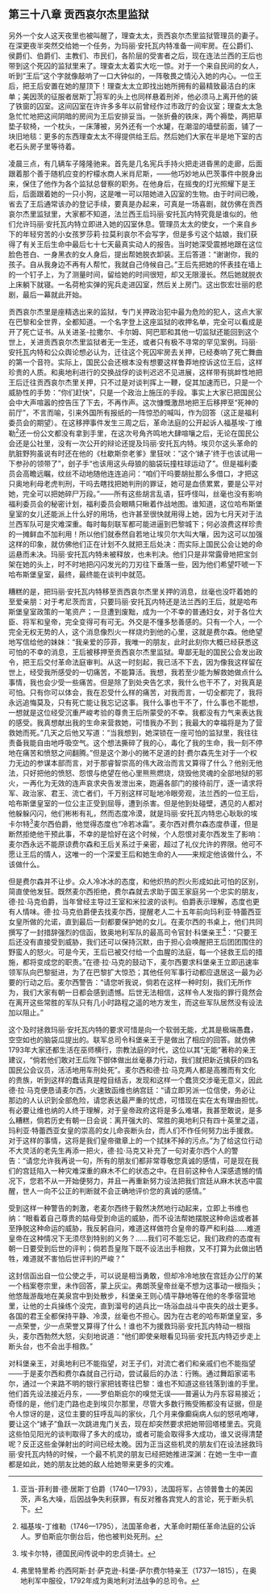 ## 第三十八章 贡西哀尔杰里监狱

另外一个女人这天夜里也被叫醒了，理查太太，贡西哀尔杰里监狱管理员的妻子。在深更夜半突然交给她一个任务，为玛丽·安托瓦内特准备一间牢房。在公爵们、侯爵们、伯爵们、主教们、市民们，各阶层的受害者之后，现在连法兰西的王后也带到这个死囚的监狱里来了。理查太太着实大吃一惊。对于一个来自民间的女人，听到“王后”这个字就像敲响了一口大钟似的，一阵敬畏之情沁入她的内心。一位王后，把王后安置在她的屋顶下！理查太太立即找出她所拥有的最精致最洁白的床单；美因茨的征服者居斯丁[^1]将军的头上也同样悬着刑斧，他必须马上离开他的装了铁窗的囚室。这间囚室在许许多多年以前曾经作过市政厅的会议室；理查太太急急忙忙地把这间阴暗的房间为王后安排妥当。一张折叠的铁床，两个褥垫，两把草垫子软椅，一个枕头，一床薄被，另外还有一个水罐，在潮湿的墙壁前面，铺了一块旧地毯：更多的东西理查太太不得提供给王后。然后她们大家在半是地下室的古老石头房子里等待着。

凌晨三点，有几辆车子隆隆驰来。首先是几名宪兵手持火把走进昏黑的走廊，后面跟着那个善于随机应变的柠檬水商人米肖尼斯，——他巧妙地从巴茨事件中脱身出来，保住了他作为各个监狱总督察的职务。在他身后，在摇曳的灯光照耀下是王后，后面跟着她的一只小狗，这是唯一可以陪她进入囚室的生物。由于时间已晚，省去了王后通常该办的登记手续，要真是办起来，可真是一场喜剧，就仿佛在贡西哀尔杰里监狱里，大家都不知道，法兰西王后玛丽·安托瓦内特究竟是谁似的。他们允许玛丽·安托瓦内特立即进入她的囚室休息。管理员太太的使女，一个来自乡下的年轻穷苦的小女孩罗莎莉·拉莫利哀尔不会写字，但是多亏这个姑娘，我们获得了有关王后生命中最后七十七天最真实动人的报告。当时她深受震撼地跟在这位脸色苍白、一身黑衣的女人身后，提出帮她脱衣卸装。王后答道：“谢谢你，我的孩子。自从我身边不再有人帮忙，我就自己侍候自己。”王后先把她的怀表挂在墙上的一个钉子上，为了测量时间，留给她的时间很短，却又无限漫长。然后她就脱衣上床躺下就寝。一名荷枪实弹的宪兵走进囚室，然后关上房门。这出恢宏壮丽的悲剧，最后一幕就此开始。

贡西哀尔杰里是座精选出来的监狱，专门关押政治犯中最为危险的犯人，这点大家在巴黎和全世界，全都知道。一个名字登上这座监狱的收押名单，完全可以看成是开了死亡证书。从关进圣-拉撒尔、卡尔姆、阿巴耶和其他一切监狱还能回到这个世上，关进贡西哀尔杰里监狱者无一生还，或者只有极不寻常的罕见案例。玛丽·安托瓦内特和公众舆论想必认为，迁往这个死囚牢房去关押，已经奏响了死亡舞曲的第一个音符。实际上，国民公会还根本没有想要这样鲁莽地控诉这位王后，这样珍贵的人质。和奥地利进行的交换战俘的谈判迟迟不见进展，这样带有挑衅性地把王后迁往贡西哀尔杰里关押，只不过是对谈判挥上一鞭，促其加速而已，只是一个威胁性的手势：“你们赶快”，只是一个政治上施压的手段。事实上大家已把国民公会中大声喧嚣的控告压了下去，不再作声。这次慷慨激昂地把王后移押至“死神的前厅”，不言而喻，引来外国所有报纸的一阵惊恐的喊叫，作为回答（这正是福利委员会的期望）。在这移押事件发生三周之后，革命法庭的公开起诉人福基埃-丁维勒[^2]还一份公文都没有拿到手里，在这次号角齐鸣地大肆喧嚷之后，无论在国民公会还是公社里，没有一次公开的辩论还提及玛丽·安托瓦内特。埃贝尔这头革命的肮脏野狗虽说有时还在他的《杜歇斯奈老爹》里狂吠：“这个‘婊子’终于也该试用一下参孙的领带了”，刽子手“也该用这头母狼的脑袋玩撞柱球运动了”。但是福利委员会高瞻远瞩，纹丝不动地随他连连追问：“咱们干吗要胡扯那么多借口，才把这只奥地利母老虎判刑，干吗去瞎找把她判刑的罪证，她可是血债累累，要是公平对她，完全可以把她碎尸万段。”——所有这些胡言乱语，狂呼怪叫，丝毫也没有影响福利委员会的秘密计划，福利委员会眼睛只瞅着作战地图。谁知道，这位哈布斯堡皇室的女儿还能派上什么好的用场，也许甚至很快就用得上她，因为七月天对于法兰西军队可是灾难深重。每时每刻联军都可能进逼到巴黎城下；何必浪费这样珍贵的一摊鲜血不加利用！所以他们就泰然自若地让埃贝尔大叫大嚷，因为这可以加强这样的印象，就仿佛他们正在计划不久就把王后处决：而实际上国民公会让她的命运悬而未决。玛丽·安托瓦内特未被释放，也未判决。他们只是非常露骨地把宝剑架在她的头上，时不时地把闪闪发光的刀刃往下垂落一些，因为他们希望吓唬一下哈布斯堡皇室，最终，最终能在谈判中就范。

糟糕的是，把玛丽·安托瓦内特移至贡西哀尔杰里关押的消息，丝毫也没吓着她的至爱亲朋：对于考尼茨而言，只要玛丽·安托瓦内特还是法兰西的王后，就是哈布斯堡皇室政策的一笔资产；一旦遭到废黜，成为一个不幸的普通妇女，对于各位大臣、将军和皇帝，完全变得可有可无。外交是不懂多愁善感的。只有一个人，一个完全无权无势的人，这个消息像烈火一样烧灼到他的心里，这就是费尔森。他绝望地写信给他的妹妹：“我亲爱的莎菲，我唯一的朋友，此时此刻你大概已经获悉这可怕的不幸的消息，王后被移押至贡西哀尔杰里监狱。卑鄙无耻的国民公会发出政令，把王后交付革命法庭审判。从这一时刻起，我已活不下去，因为像我这样留在世上，经受我所感受的一切痛苦，不能算活。我想，我若至少能为解救她做点什么事情，我也会少受一些痛苦。但是除了到处央告乞求，我什么也干不了，对我真是可怕。只有你可以体会，我在忍受什么样的痛苦，对我而言，一切全都完了，我将永远追悔莫及，只有死亡能让我忘记这事。我什么事也干不了，什么事也不能想，一想就是这位经受沉重严峻考验的尊贵王后所蒙受的不幸。我都没有力气来表达我的感受。我真想献出我的生命来营救她，可惜我办不到；我最大的幸福将是为了营救她而死。”几天之后他又写道：“当我想到，她深锁在一座可怕的监狱里，我往往责备我能自由地呼吸空气。这个想法撕碎了我的心，毒化了我的生命，我一刻不停地在痛苦和愤怒之间翻腾。”但是这个渺小的微不足道的封·费尔森先生对于一个权力无边的参谋本部而言，对于那睿智崇高的伟大政治而言又算得了什么？他别无他法，只好把他的愤怒、怨恨与绝望在他心里熊熊燃烧，烧毁他灵魂的全部地狱的邪火，一再化为无效的连声哀求央告发泄出来，跑遍各部门的接待前厅，逐一请求将军、政治家、君王、流亡者们，千万别这样可耻地冷眼旁观，法兰西的一位王后，哈布斯堡皇室的一位公主正受到屈辱，遭到杀害。但是他到处碰壁，遇见的人都对他躲躲闪闪，他们彬彬有礼，然而态度冷漠，就是玛丽·安托瓦内特忠心耿耿的埃卡尔特[^3]麦尔西伯爵，他觉得态度也“冷若冰霜”。麦尔西对费尔森态度恭谨，但是断然拒绝他干预此事，不幸的是恰好在这个时候，个人怨恨对麦尔西发生了影响：麦尔西永远不能原谅费尔森和王后关系过于亲密，超过了礼仪允许的界限。他可不愿让王后的情人，这唯一的一个深爱王后和她生命的人——来规定他该做什么，不该做什么。

但是费尔森并不让步。众人冷冰冰的态度，和他炽热的烈火形成如此可怕的区别，简直使他发狂。既然麦尔西拒绝，费尔森就去求助于国王家庭另一个忠实的朋友，德·拉·马克伯爵，当年曾经主导过王室和米拉波的谈判。伯爵表示理解，态度也更有人情味。德·拉·马克伯爵便去找麦尔西，提醒老人二十五年前向玛利亚·特蕾西亚女皇所做的允诺，直到最后一刻都要保护她的女儿。在麦尔西的书桌上，他们共同撰写了一封措辞强烈的信函，致奥地利军队的最高司令官封·科堡亲王[^4]：“只要王后还没有直接受到威胁，我们还可以保持沉默，由于担心会唤醒把王后团团围住的野蛮人的怒火。可是今天，王后已被交付给一个血腥的法庭，每一个拯救王后的措施，都将变成您的职责。”在德·拉·马克的鼓动下，麦尔西要求科堡亲王立即迅速率领军队向巴黎挺进，为了在巴黎扩大惊恐；其他任何军事行动都应退居这一最为必要的行动之后。麦尔西警告：“请您听我说，倘若在这样一种时刻，我们无所作为，我们大家有朝一日都会感到遗憾。后世无法相信，这样令人发指的罪行竟然会在离开这些常胜的军队只有几小时路程之遥的地方发生，而这些军队居然没有设法加以阻止。”

这个及时拯救玛丽·安托瓦内特的要求可惜是向一个软弱无能，尤其是极端愚蠢，空空如也的脑袋瓜提出的。联军总司令科堡亲王于是做出了相应的回答。就仿佛1793年大家还都生活在巫师横行，宗教法庭的时代，这位以其“无能”著称的亲王建议，“倘若他们敢对王后陛下御体做出丝毫暴力行动，我们就把新近擒获的四名国民公会议员，活活地用车刑处死”。麦尔西和德·拉·马克两人都是高雅而有文化的贵族，听到这样的蠢话真是瞠目结舌，发现和这样一个蠢货交涉毫无意义，因此德·拉·马克便恳请麦尔西，火速致函维也纳宫廷：“请立即另派一位信使，务必让那边的人认识到全部危险，请您表达最严重的忧虑，可惜现在实在太有理由担忧。有必要让维也纳的人终于理解，对于皇帝政府这将是多么难堪，我甚至敢说，是多么糟糕，倘若历史有朝一日会说：离开强大的、常胜的奥地利只有四十英里之遥，玛利亚·特蕾西亚女皇的崇高的女儿命丧断头台，而人们不作任何努力出手援救。对于这样的事情，这将是我们皇帝徽章上的一个拭抹不掉的污点。”为了给这位行动不大灵活的老先生再添一把火，德·拉·马克又补充了一句对麦尔西个人的警告：“请您允许我再说一句，所有的朋友们都非常尊敬您真诚的感情，可是现在我们的宫廷陷入一种灾难深重的麻木不仁的状态之中。在目前这种令人深感遗憾的情况下，您若不从一开始便努力，并且一再重新努力设法把我们宫廷从麻木状态中震醒，世人一向不公正的判断就不会正确地评价您的真诚的感情。”

受到这样一种警告的刺激，老麦尔西终于毅然决然地行动起来，立即上书维也纳：“眼看着自己尊贵的姑母受到命运的威胁，而不设法帮她摆脱这种命运或者甚至挣脱这种命运的威胁，我反躬自问，难道这样做符合皇帝的尊严和利益……难道皇帝在这种情况下无须尽到特别的义务？……我们可不能忘记，我们政府的态度有朝一日要受到后世的评判；倘若吾皇陛下既不设法出手相救，又不打算为此做出牺牲，难道就不害怕后世评判的严峻？”

这封信函出自一位公使之手，可以说是相当勇敢，但却冷冷地放在宫廷办公厅的某一个档案卷宗里，未作回答，蒙上灰尘。弗朗茨皇帝丝毫不想为这事动一根指头；他悠哉游哉地在美泉宫中到处散步，科堡亲王则心情平静地等在他的冬季宿营地里，让他的士兵操练个没完，直到溜号的逃兵比一场浴血战斗中丧失的战士更多。各国的君王全都保持平静、冷漠，丝毫也不担心。因为在古老的哈布斯堡皇室，多一点荣誉，少一点荣誉又算得了什么！谁也不为援救玛丽·安托瓦内特动一根指头，麦尔西勃然大怒，尖刻地说道：“他们即使亲眼看见玛丽·安托瓦内特迈步走上断头台，也不会出手相救。”

对科堡亲王，对奥地利已不能指望，对王子们，对流亡者们和亲戚们也不能指望——于是麦尔西和费尔森就自己行动，尝试最后的办法：行贿。通过舞蹈家诺韦尔，通过一个来路不明的银行家把钱寄往巴黎：谁也不知道这些钱落到谁的手里。他们首先设法接近丹东，——罗伯斯庇尔的嗅觉无误——普遍认为丹东容易接近；奇怪的是，他们走门路也走到埃贝尔那里，尽管大多数行贿受贿都没有证据，但是令人惊讶的是，这位主要的狂呼乱叫的家伙，几个月来像癫痫病人似的怒吼咆哮，要让这个“婊子”鱼跃一次跳进鬼门关去，现在却突然要求把她带回塔楼里去。究竟这些怕见阳光的谈判取得了多大的成功，或者可能会取得多大成功，谁又说得清楚呢？反正这些金弹射出的时间已经太晚。因为正当这些机灵的朋友们在设法拯救玛丽·安托瓦内特的时候，一个最不机灵的朋友已经把她推进深渊：在她一生中一直都是如此，她的朋友比她的敌人给她带来更多的灾难。

[^1]: 亚当-菲利普·德·居斯丁伯爵（1740—1793），法国将军，占领普鲁士的美因茨，声名大噪，后因战争失利获罪，有反对雅各宾党人的言论，死于断头机下。
[^2]: 福基埃-丁维勒（1746—1795），法国革命者，大革命时期任革命法庭的公诉人。罗伯斯庇尔倒台后，他也被判处死刑。
[^3]: 埃卡尔特，德国民间传说中的忠贞骑士。
[^4]: 弗里特里希·约西阿斯·封·萨克逊-科堡-萨尔费尔特亲王（1737—1815），在奥地利军中服役，1792年成为奥地利对法战争的总司令。

